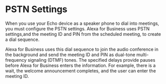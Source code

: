 # PSTN Settings<a name="PSTN-settings"></a>

When you use your Echo device as a speaker phone to dial into meetings, you must configure the PSTN settings\. Alexa for Business uses PSTN settings,and the meeting ID and PIN from the scheduled meeting, to create a dial sequence\.

Alexa for Business uses this dial sequence to join the audio conference in the background and send the meeting ID and PIN as dual\-tone multi\-frequency signaling \(DTMF\) tones\. The specified delays provide pauses before Alexa for Business enters the information\. For example, there is a wait, the welcome announcement completes, and the user can enter the meeting ID\.